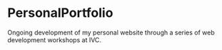 # PersonalPortfolio
Ongoing development of my personal website through a series of web development workshops at IVC.
